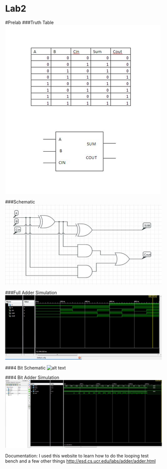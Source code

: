 Lab2
====
#Prelab
###Truth Table
![alt text][logo1]

[logo1]: /truthtable.JPG

###Schematic
![alt text][logo2]

[logo2]: /Schematic.JPG

###Full Adder Simulation
![alt text][logo3]

[logo3]: /Full_Adder_Sim.JPG

###4 Bit Schematic
![alt text](http://cpuville.com/images/adder_10.jpg)

###4 Bit Adder Simulation
![alt text][logo4]

[logo4]: /4bit_adder_sim.JPG







Documentation:
I used this website to learn how to do the looping test bench and a few other things
http://esd.cs.ucr.edu/labs/adder/adder.html
